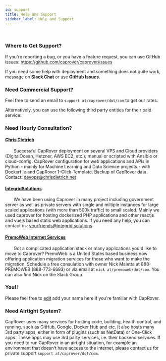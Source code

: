 ```yaml
---
id: support
title: Help and Support
sidebar_label: Help and Support
---
```


<br/>

### Where to Get Support?

If you're reporting a bug, or you have a feature request, you can use GitHub issues:
https://github.com/caprover/caprover/issues

If you need some help with deployment and something does not quite work, message on [**Slack Chat**](https://join.slack.com/t/caprover/shared_invite/zt-o8obmx7o-x9icEG5fDAtvE9zhHlltzQ) or use [**GitHub Issues**](https://github.com/caprover/caprover/issues).

### Need Commercial Support?

Feel free to send an email to `support at/caprover/dot/com` to get our rates.

Alternatively, you can use the following third party entities for their paid service:

### Need Hourly Consultation?

#### [Chris Dietrich](https://chrisdietrich.net)

&nbsp;&nbsp;&nbsp;&nbsp;&nbsp;&nbsp; Successful CapRover deployment on several VPS and Cloud providers (DigitalOcean, Hetzner, AWS EC2, etc.); manual or scripted with Ansible or cloud-config. CapRover configuration for web applications and APIs in Python - mainly for Machine Learning and Data Science projects - with Dockerfile and CapRover 1-Click-Template. Backup of CapRover data. Contact: devops@chrisdietrich.net

#### [IntegridSolutions](https://integrid.solutions)

&nbsp;&nbsp;&nbsp;&nbsp;&nbsp;&nbsp; We have been using Caprover in many project including government server as well as private servers with single and miltiple instances for large scaled applications (with more than 500k traffic) to small scaled. Mainly we used caprover for hosting dockerized PHP applicationa and other reactjs and vuejs based static web applications. If you need any help, you can contact us: [yourfriends@integrid.solutions](mailto:yourfriends@integrid.solutions)

#### [PremoWeb Internet Services](https://premoweb.com)
&nbsp;&nbsp;&nbsp;&nbsp;&nbsp;&nbsp; Got a complicated application stack or many applications you'd like to move to Caprover? PremoWeb is a United States based business now offering application migration services for those who want to make the migration. Schedule a free consulation with owner Nick Maietta at 888-PREMOWEB (888-773-6693) or via email at `nick at/premoweb/dot/com`. You can also find Nick on the Slack Group.

### You!!
Please feel free to [edit](https://github.com/caprover/caprover-website/edit/master/docs/support.md) add your name here if you're familiar with CapRover.


### Need Airtight System?

CapRover uses many services for hosting code, building, health control, and running, such as GitHub, Google, Docker Hub and etc. It also hosts many 3rd party apps, either in form of plugins (such as NetData) or One-Click apps. These apps may use 3rd party services, i.e. their backend services. If you need to run CapRover in an airtight situation, for example an environment that doesn't have access to the internet, please contact us for private support `support at/caprover/dot/com`.
